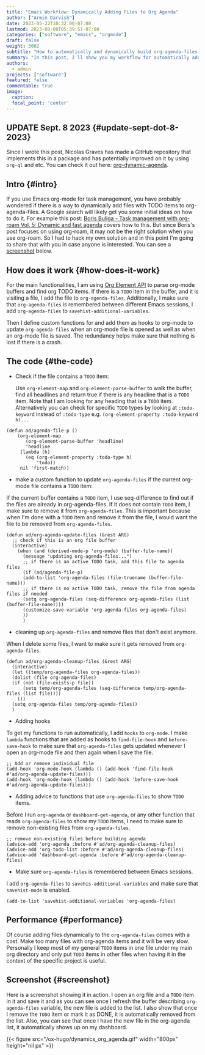 ```yaml
---
title: "Emacs Workflow: Dynamically Adding Files to Org Agenda"
author: ["Armin Darvish"]
date: 2023-05-22T10:32:00-07:00
lastmod: 2023-09-08T05:39:51-07:00
categories: ["software", "emacs", "orgmode"]
draft: false
weight: 3002
subtitle: "How to automatically and dynamically build org-agenda-files to include any files with TODO items."
summary: "In this post, I'll show you my workflow for automatically adding files with TODO items to org-agenda-files as soon as we open or save the file."
authors:
  - admin
projects: ["software"]
featured: false
commentable: true
image:
  caption:
  focal_point: 'center'
---
```


## UPDATE Sept. 8 2023 {#update-sept-dot-8-2023}

Since I wrote this post, Nicolas Graves has made a GitHub repository that implements this in a package and has potentially improved on it by using `org-ql` and etc. You can check it out here: [org-dynamic-agenda](https://github.com/nicolas-graves/org-dynamic-agenda).


## Intro {#intro}

If you use Emacs org-mode for task management, you have probably wondered if there is a way to dynamically add files with TODO items to org-agenda-files. A Google search will likely get you some initial ideas on how to do it. For example this post: [Boris Buliga - Task management with org-roam Vol. 5: Dynamic and fast agenda](https://d12frosted.io/posts/2021-01-16-task-management-with-roam-vol5.html) covers how to this. But since Boris's post focuses on using org-roam, it may not be the right solution when you use org-roam. So I had to hack my own solution and in this point I'm going to share that with you in case anyone is interested. You can see a [screenshot](en/post/Emacs_Workflow_Dynamically_Adding_files_to_org-agenda-Files/dynamic_org_agenda.gif) below.


## How does it work {#how-does-it-work}

For the main functionalities, I am using [Org Element API](https://orgmode.org/worg/dev/org-element-api.html) to parse org-mode buffers and find org TODO items. If there is a `TODO` item in the buffer, and it is visiting a file, I add the file to `org-agenda-files`. Additionally, I make sure that `org-agenda-files` is remembered between different Emacs sessions, I add `org-agenda-files` to `savehist-additional-variables`.

Then I define custom functions for and add them as hooks to org-mode to update `org-agenda-files` when an org-mode file is opened as well as when an org-mode file is saved. The redundancy helps make sure that nothing is lost if there is a crash.


## The code {#the-code}

-   Check if the file contains a `TODO` item:

    Use `org-element-map` and `org-element-parse-buffer` to walk the buffer, find all headlines and return true if there is any headline that is a `TODO` item. Note that I am looking for any heading that is a `TODO` item. Alternatively you can check for specific `TODO` types by looking at `:todo-keyword` instead of `:todo-type` e.g. `(org-element-property :todo-keyword h)...`

<!--listend-->

```emacs-lisp
(defun ad/agenda-file-p ()
    (org-element-map
       (org-element-parse-buffer 'headline)
       'headline
     (lambda (h)
       (eq (org-element-property :todo-type h)
           'todo))
     nil 'first-match))
```

-   make a custom function to update `org-agenda-files` if the current org-mode file contains a `TODO` item:

If the current buffer contains a `TODO` item, I use seq-difference to find out if the files are already in org-agenda-files. If it does not contain `TODO` item, I make sure to remove it from `org-agenda-files`. This is important because when I'm done with a `TODO` item and remove it from the file, I would want the file to be removed from `org-agenda-files`.

```emacs-lisp
(defun ad/org-agenda-update-files (&rest ARG)
  ;; check if this is an org file buffer
  (interactive)
    (when (and (derived-mode-p 'org-mode) (buffer-file-name))
      (message "updating org-agenda-files...")
      ;; if there is an active TODO task, add this file to agenda files
      (if (ad/agenda-file-p)
      (add-to-list 'org-agenda-files (file-truename (buffer-file-name)))
      ;; if there is no active TODO task, remove the file from agenda files if needed
      (setq org-agenda-files (seq-difference org-agenda-files (list (buffer-file-name))))
      (customize-save-variable 'org-agenda-files org-agenda-files)
      ))
      )
```

-   cleaning up `org-agenda-files` and remove files that don't exist anymore.

When I delete some files, I want to make sure it gets removed from `org-agenda-files`.

```emacs-lisp
(defun ad/org-agenda-cleanup-files (&rest ARG)
  (interactive)
  (let ((temp/org-agenda-files org-agenda-files))
  (dolist (file org-agenda-files)
  (if (not (file-exists-p file))
      (setq temp/org-agenda-files (seq-difference temp/org-agenda-files (list file))))
    ())
  (setq org-agenda-files temp/org-agenda-files))
  )
```

-   Adding hooks

To get my functions to run automatically, I add `hooks` to `org-mode`. I make `lambda` functions that are added as hooks to `find-file-hook` and `before-save-hook` to make sure that `org-agenda-files` gets updated whenever I open an org-mode file and then again when I save the file.

```emacs-lisp
;; Add or remove individual file
(add-hook 'org-mode-hook (lambda () (add-hook 'find-file-hook #'ad/org-agenda-update-files)))
(add-hook 'org-mode-hook (lambda () (add-hook 'before-save-hook #'ad/org-agenda-update-files)))
```

-   Adding advice to functions that use `org-agenda-files` to show `TODO` items.

Before I run `org-agenda` or `dashboard-get-agenda`, or any other function that reads `org-agenda-files` to show my `TODO` items, I need to make sure to remove non-existing files from `org-agenda-files`.

```emacs-lisp
;; remove non-existing files before building agenda
(advice-add 'org-agenda :before #'ad/org-agenda-cleanup-files)
(advice-add 'org-todo-list :before #'ad/org-agenda-cleanup-files)
(advice-add 'dashboard-get-agenda :before #'ad/org-agenda-cleanup-files)
```

-   Make sure `org-agenda-files` is remembered between Emacs sessions.

I add `org-agenda-files` to `savehis-additional-variables` and make sure that `savehist-mode` is enabled.

```emacs-lisp
(add-to-list 'savehist-additional-variables 'org-agenda-files)
```


## Performance {#performance}

Of course adding files dynamically to the `org-agenda-files` comes with a cost. Make too many files with org-agenda items and it will be very slow. Personally I keep most of my general `TODO` items in one file under my main org directory and only put `TODO` items in other files when having it in the context of the specific project is useful.


## Screenshot {#screenshot}

Here is a screenshot showing it in action. I open an org file and a `TODO` item in it and save it and as you can see once I refresh the buffer describing `org-agenda-files` variable, the new file is added to the list. I also show that once I remove the `TODO` item or mark it as DONE, it is automatically removed from the list. Also, you can see that once I have the new file in the org-agenda list, it automatically shows up on my dashboard.

{{< figure src="/ox-hugo/dynamics_org_agenda.gif" width="800px" height="nil px" >}}
